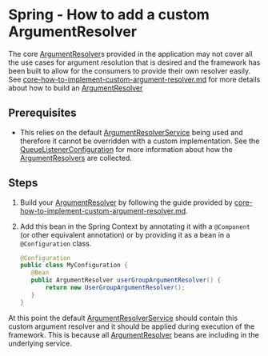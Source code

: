 # Spring - How to add a custom ArgumentResolver

The core [ArgumentResolver](../../../api/src/main/java/com/jashmore/sqs/argument/ArgumentResolver.java)s provided in the application
may not cover all the use cases for argument resolution that is desired and the framework has been built to allow for the consumers to provide their own
resolver easily. See [core-how-to-implement-custom-argument-resolver.md](../core/core-how-to-implement-a-custom-argument-resolver.md) for more details about how
to build an [ArgumentResolver](../../../api/src/main/java/com/jashmore/sqs/argument/ArgumentResolver.java)

## Prerequisites

- This relies on the default [ArgumentResolverService](../../../api/src/main/java/com/jashmore/sqs/argument/ArgumentResolverService.java)
being used and therefore it cannot be overridden with a custom implementation. See the
[QueueListenerConfiguration](../../../spring/spring-core/src/main/java/com/jashmore/sqs/spring/config/QueueListenerConfiguration.java)
for more information about how the [ArgumentResolvers](../../../api/src/main/java/com/jashmore/sqs/argument/ArgumentResolver.java)
are collected.

## Steps

1. Build your [ArgumentResolver](../../../api/src/main/java/com/jashmore/sqs/argument/ArgumentResolver.java) by following
the guide provided by [core-how-to-implement-custom-argument-resolver.md](../core/core-how-to-implement-a-custom-argument-resolver.md).
1. Add this bean in the Spring Context by annotating it with a `@Component` (or other equivalent annotation) or by providing it as a bean in a `@Configuration`
class.

     ```java
     @Configuration
     public class MyConfiguration {
        @Bean
        public ArgumentResolver userGroupArgumentResolver() {
            return new UserGroupArgumentResolver();
        }
     }
     ```

At this point the default [ArgumentResolverService](../../../api/src/main/java/com/jashmore/sqs/argument/ArgumentResolverService.java)
should contain this custom argument resolver and it should be applied during execution of the framework. This is because all
[ArgumentResolver](../../../api/src/main/java/com/jashmore/sqs/argument/ArgumentResolver.java) beans are including
in the underlying service.
